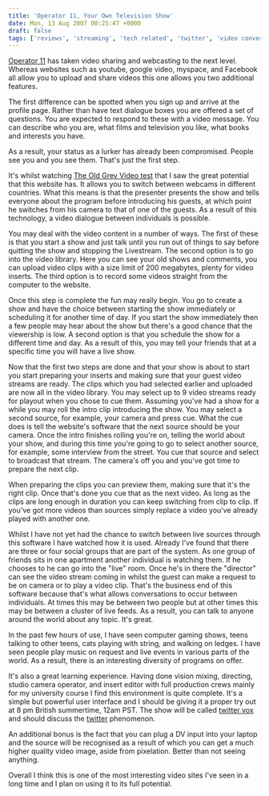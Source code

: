 ```yaml
---
title: 'Operator 11, Your Own Television Show'
date: Mon, 13 Aug 2007 00:25:47 +0000
draft: false
tags: ['reviews', 'streaming', 'tech related', 'twitter', 'video conversations', 'webcam']
---
```


[Operator 11](http://www.operator11.com "Operator 11 - a new generation of video sharing") has taken video sharing and webcasting to the next level. Whereas websites such as youtube, google video, myspace, and Facebook all allow you to upload and share videos this one allows you two additional features.

The first difference can be spotted when you sign up and arrive at the profile page. Rather than have text dialogue boxes you are offered a set of questions. You are expected to respond to these with a video message. You can describe who you are, what films and television you like, what books and interests you have.

As a result, your status as a lurker has already been compromised. People see you and you see them. That's just the first step.

It's whilst watching [The Old Grey Video test](http://www.oldgreyvideotest.com/) that I saw the great potential that this website has. It allows you to switch between webcams in different countries. What this means is that the presenter presents the show and tells everyone about the program before introducing his guests, at which point he switches from his camera to that of one of the guests. As a result of this technology, a video dialogue between individuals is possible.

You may deal with the video content in a number of ways. The first of these is that you start a show and just talk until you run out of things to say before quitting the show and stopping the Livestream. The second option is to go into the video library. Here you can see your old shows and comments, you can upload video clips with a size limit of 200 megabytes, plenty for video inserts. The third option is to record some videos straight from the computer to the website.

Once this step is complete the fun may really begin. You go to create a show and have the choice between starting the show immediately or scheduling it for another time of day. If you start the show immediately then a few people may hear about the show but there's a good chance that the viewership is low. A second option is that you schedule the show for a different time and day. As a result of this, you may tell your friends that at a specific time you will have a live show.

Now that the first two steps are done and that your show is about to start you start preparing your inserts and making sure that your guest video streams are ready. The clips which you had selected earlier and uploaded are now all in the video library. You may select up to 9 video streams ready for playout when you chose to cue them. Assuming you've had a show for a while you may roll the intro clip introducing the show. You may select a second source, for example, your camera and press cue. What the cue does is tell the website's software that the next source should be your camera. Once the intro finishes rolling you're on, telling the world about your show, and during this time you're going to go to select another source, for example, some interview from the street. You cue that source and select to broadcast that stream. The camera's off you and you've got time to prepare the next clip.

When preparing the clips you can preview them, making sure that it's the right clip. Once that's done you cue that as the next video. As long as the clips are long enough in duration you can keep switching from clip to clip. If you've got more videos than sources simply replace a video you've already played with another one.

Whilst I have not yet had the chance to switch between live sources through this software I have watched how it is used. Already I've found that there are three or four social groups that are part of the system. As one group of friends sits in one apartment another individual is watching them. If he chooses to he can go into the "live" room. Once he's in there the "director" can see the video stream coming in whilst the guest can make a request to be on camera or to play a video clip. That's the business end of this software because that's what allows conversations to occur between individuals. At times this may be between two people but at other times this may be between a cluster of live feeds. As a result, you can talk to anyone around the world about any topic. It's great.

In the past few hours of use, I have seen computer gaming shows, teens talking to other teens, cats playing with string, and walking on ledges. I have seen people play music on request and live events in various parts of the world. As a result, there is an interesting diversity of programs on offer.

It's also a great learning experience. Having done vision mixing, directing, studio camera operator, and insert editor with full production crews mainly for my university course I find this environment is quite complete. It's a simple but powerful user interface and I should be giving it a proper try out at 8 pm British summertime, 12am PST. The show will be called [twitter vox](http://operator11.com/shows/3235/episodes/13033 "Twitter Vox") and should discuss the [twitter](http://www.twitter.com) phenomenon.

An additional bonus is the fact that you can plug a DV input into your laptop and the source will be recognised as a result of which you can get a much higher quality video image, aside from pixelation. Better than not seeing anything.

Overall I think this is one of the most interesting video sites I've seen in a long time and I plan on using it to its full potential.